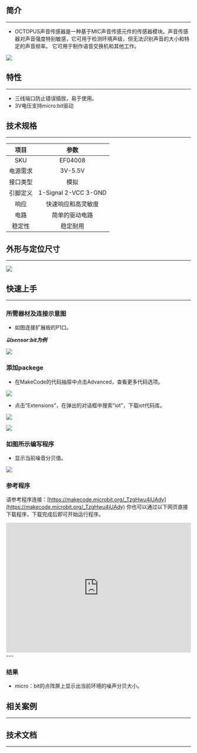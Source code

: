 ## 简介
---
- OCTOPUS声音传感器是一种基于MIC声音传感元件的传感器模块。声音传感器对声音强度特别敏感，它可用于检测环境声级，但无法识别声音的大小和特定的声音频率。 它可用于制作语音交换机和其他工作。

 ![](https://i.imgur.com/RYuGvVY.jpg)

## 特性
---
- 三线端口防止错误插拔，易于使用。
- 3V电压支持micro:bit驱动

## 技术规格
---
项目 | 参数 
:-: | :-: 
SKU|EF04008
电源需求|3V-5.5V
接口类型|模拟
引脚定义|1-Signal 2-VCC 3-GND
响应|快速响应和高灵敏度
电路|简单的驱动电路
稳定性|稳定耐用

## 外形与定位尺寸
---
 ![](https://i.imgur.com/vSCVTwl.png)

## 快速上手
---

### 所需器材及连接示意图
- 如图连接扩展板的P1口。

***以sensor:bit为例***

 ![](https://i.imgur.com/ALobDLt.png)

### 添加packege
- 在MakeCode的代码抽屉中点击Advanced，查看更多代码选项。

 ![](https://i.imgur.com/smtcNoB.png)

- 点击“Extensions”，在弹出的对话框中搜索“iot"，下载iot代码库。

 ![](https://i.imgur.com/AaZxCEb.jpg)

 ![](https://i.imgur.com/KBD2b39.png)

### 如图所示编写程序
- 显示当前噪音分贝值。

 ![](https://i.imgur.com/eGW5JbX.png)


### 参考程序
请参考程序连接：[https://makecode.microbit.org/_TzgHwu4jUAdy](https://makecode.microbit.org/_TzgHwu4jUAdy)
你也可以通过以下网页直接下载程序，下载完成后即可开始运行程序。

<div style="position:relative;height:0;padding-bottom:70%;overflow:hidden;"><iframe style="position:absolute;top:0;left:0;width:100%;height:100%;" src="https://makecode.microbit.org/#pub:_TzgHwu4jUAdy" frameborder="0" sandbox="allow-popups allow-forms allow-scripts allow-same-origin"></iframe></div>  
---

### 结果
- micro：bit的点阵屏上显示出当前环境的噪声分贝大小。

## 相关案例
---

## 技术文档
---
